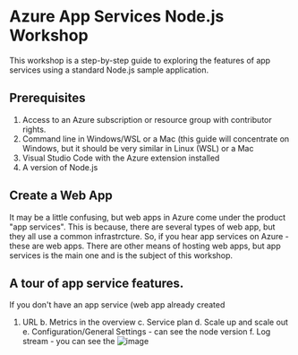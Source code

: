# Azure App Services Node.js Workshop
This workshop is a step-by-step guide to exploring the features of app services using a standard Node.js sample application.

## Prerequisites
1. Access to an Azure subscription or resource group with contributor rights.
2. Command line in Windows/WSL or a Mac (this guide will concentrate on Windows, but it should be very similar in Linux (WSL) or a Mac
3. Visual Studio Code with the Azure extension installed
4. A version of Node.js 

## Create a Web App
It may be a little confusing, but web apps in Azure come under the product "app services". This is because, there are several types of web app, but they all use a common infrastrcture. So, if you hear app services on Azure - these are web apps. There are other means of hosting web apps, but app services is the main one and is the subject of this workshop.

## A tour of app service features.

If you don't have an app service (web app already created
1. URL
		b. Metrics in the overview
		c. Service plan
		d. Scale up and scale out
		e. Configuration/General Settings - can see the node version
		f. Log stream - you can see the 
![image](https://user-images.githubusercontent.com/56820659/156794671-04efbd6f-d60d-4d14-b31a-3c11463fbc2c.png)
